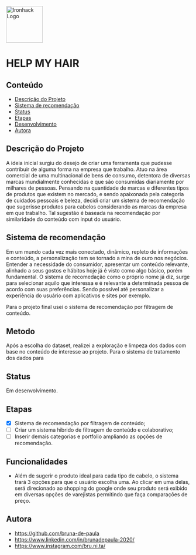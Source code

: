 <img src="https://bit.ly/2VnXWr2" alt="Ironhack Logo" width="100"/>

# HELP MY HAIR

## Conteúdo
- [Descrição do Projeto](#project-description)
- [Sistema de recomendação](#sistema-de-recomendação)
- [Status](#status)
- [Etapas](#etapas)
- [Desenvolvimento](#desenvolvimento)
- [Autora](#autora)


<a name="project-description"></a>

## Descrição do Projeto
A ideia inicial surgiu do desejo de criar uma ferramenta que pudesse contribuir de alguma forma na empresa que trabalho. Atuo na área comercial de uma multinacional de bens de consumo, detentora de diversas marcas mundialmente conhecidas e que são consumidas diariamente por milhares de pessoas. Pensando na quantidade de marcas e diferentes tipos de produtos que existem no mercado, e sendo apaixonada pela categoria de cuidados pessoais e beleza, decidi criar um sistema de recomendação que sugerisse produtos para cabelos considerando as marcas da empresa em que trabalho. Tal sugestão é baseada na recomendação por similaridade do conteúdo com input do usuário. 

<a name="sistema-de-recomendação"></a>

## Sistema de recomendação
Em um mundo cada vez mais conectado, dinâmico, repleto de informações e conteúdo, a personalização tem se tornado a mina de ouro nos negócios. Entender a necessidade do consumidor, apresentar um conteúdo relevante, alinhado a seus gostos e hábitos hoje já é visto como algo básico, porém fundamental. O sistema de recomedação como o próprio nome já diz, surge para selecionar aquilo que interessa e é relevante a determinada pessoa de acordo com suas preferências. Sendo possível até personalizar a experiência do usuário com aplicativos e sites por exemplo. 

Para o projeto final usei o sistema de recomendação por filtragem de conteúdo.

<a name="metodo"></a>

## Metodo

Após a escolha do dataset, realizei a exploração e limpeza dos dados com base no conteúdo de interesse ao projeto. Para o sistema de tratamento dos dados para 


<a name="status"></a>

## Status
Em desenvolvimento.

<a name="etapas"></a>

## Etapas
  * [x] Sistema de recomendação por filtragem de conteúdo;
  * [ ] Criar um sistema hibrido de filtragem de conteúdo e colaborativo;
  * [ ] Inserir demais categorias e portfolio ampliando as opções de recomendação.

<a name="funcionalidades"></a>

## Funcionalidades
 
  * Além de sugerir o produto ideal para cada tipo de cabelo, o sistema trará 3 opções para que o usuário escolha uma. Ao clicar em uma delas, será direcionado ao shopping do google onde seu produto será exibido em diversas opções de varejistas permitindo que faça comparações de preço.


<a name="autora"></a>

## Autora

* https://github.com/bruna-de-paula
* https://www.linkedin.com/in/brunadepaula-2020/
* https://www.instagram.com/bru.ni.ta/





